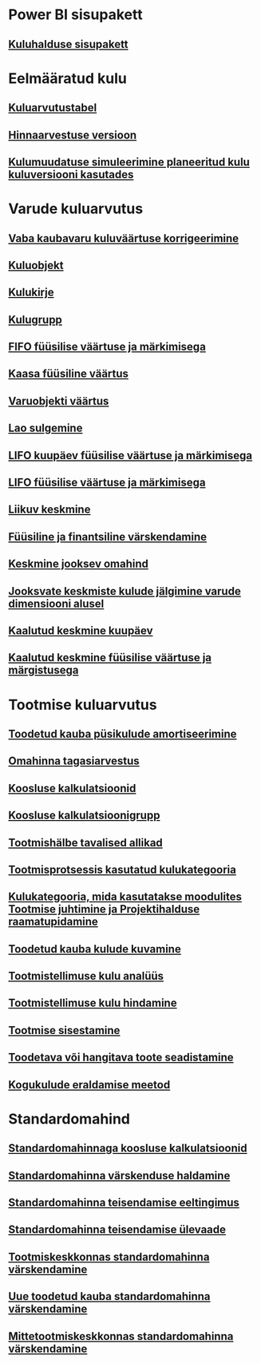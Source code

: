 # Power BI sisupakett
## [Kuluhalduse sisupakett](/dynamics365/unified-operations/dev-itpro/analytics/cost-management-content-pack?toc=/dynamics365/unified-operations/supply-chain/toc.json)
# Eelmääratud kulu
## [Kuluarvutustabel](costing-sheets.md)
## [Hinnaarvestuse versioon](costing-versions.md)
## [Kulumuudatuse simuleerimine planeeritud kulu kuluversiooni kasutades](simulate-cost-changes-costing-version-planned-costs.md)
# Varude kuluarvutus
## [Vaba kaubavaru kuluväärtuse korrigeerimine](adjust-hand-inventory-cost-values.md)
## [Kuluobjekt](cost-object.md)
## [Kulukirje](cost-entries.md)
## [Kulugrupp](cost-groups.md)
## [FIFO füüsilise väärtuse ja märkimisega](fifo-physical-value-marking.md)
## [Kaasa füüsiline väärtus](include-physical-value.md)
## [Varuobjekti väärtus](physical-quantity.md)
## [Lao sulgemine](inventory-close.md)
## [LIFO kuupäev füüsilise väärtuse ja märkimisega](lifo-date-physical-value-marking.md)
## [LIFO füüsilise väärtuse ja märkimisega](lifo-physical-value-marking.md)
## [Liikuv keskmine](moving-average.md)
## [Füüsiline ja finantsiline värskendamine](physical-financial-updates.md)
## [Keskmine jooksev omahind](running-average-cost-price.md)
## [Jooksvate keskmiste kulude jälgimine varude dimensiooni alusel](track-running-average-cost-per-inventory-dimension.md)
## [Kaalutud keskmine kuupäev](weighted-average-date.md)
## [Kaalutud keskmine füüsilise väärtuse ja märgistusega](weighted-average-physical-value-marking.md)
# Tootmise kuluarvutus
## [Toodetud kauba püsikulude amortiseerimine](amortize-constant-costs-manufactured-item.md)
## [Omahinna tagasiarvestus](backflush-costing.md)
## [Koosluse kalkulatsioonid](bom-calculations.md)
## [Koosluse kalkulatsioonigrupp](bom-calculation-groups.md)
## [Tootmishälbe tavalised allikad](common-sources-of-production-variances.md)
## [Tootmisprotsessis kasutatud kulukategooria](cost-categories-used-production-routings.md)
## [Kulukategooria, mida kasutatakse moodulites Tootmise juhtimine ja Projektihalduse raamatupidamine](cost-categories-used-production-control-project-management-accounting.md)
## [Toodetud kauba kulude kuvamine](charges-manufactured-item.md)
## [Tootmistellimuse kulu analüüs](production-order-cost-analysis.md)
## [Tootmistellimuse kulu hindamine](production-order-cost-estimation.md)
## [Tootmise sisestamine](production-posting.md)
## [Toodetava või hangitava toote seadistamine](manufactured-items-treated-as-purchased-items.md)
## [Kogukulude eraldamise meetod](methodology-total-cost-allocation.md)
# Standardomahind
## [Standardomahinnaga koosluse kalkulatsioonid](information-used-bom-calculations-standard-costs.md)
## [Standardomahinna värskenduse haldamine](manage-standard-cost-updates.md)
## [Standardomahinna teisendamise eeltingimus](prerequisites-standard-cost-conversion.md)
## [Standardomahinna teisendamise ülevaade](standard-cost-conversion-overview.md)
## [Tootmiskeskkonnas standardomahinna värskendamine](update-standard-costs-manufacturing-environment.md)
## [Uue toodetud kauba standardomahinna värskendamine](update-standard-costs-new-manufactured-item.md)
## [Mittetootmiskeskkonnas standardomahinna värskendamine](update-standard-costs-non-manufacturing-environment.md)



